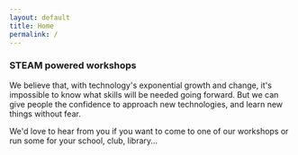 ```yaml
---
layout: default
title: Home
permalink: /
---
```

### STEAM powered workshops
We believe that, with technology's exponential growth and change, it's impossible to know what skills will be needed going forward. But we can give people the confidence to approach new technologies, and learn new things without fear.

We'd love to hear from you if you want to come to one of our workshops or run some for your school, club, library...</p>
      
  
  
